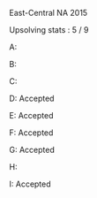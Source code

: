 East-Central NA 2015

Upsolving stats : 5 / 9

A:

B:

C:

D: Accepted

E: Accepted

F: Accepted

G: Accepted

H: 

I: Accepted
